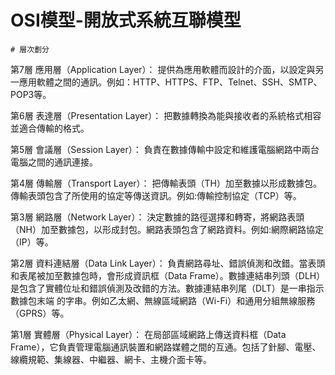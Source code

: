 # OSI模型-開放式系統互聯模型
```
# 層次劃分
```
第7層 應用層（Application Layer）：
      提供為應用軟體而設計的介面，以設定與另一應用軟體之間的通訊。例如：HTTP、HTTPS、FTP、Telnet、SSH、SMTP、POP3等。
      
第6層 表達層（Presentation Layer）：
      把數據轉換為能與接收者的系統格式相容並適合傳輸的格式。
      
第5層 會議層（Session Layer）：
      負責在數據傳輸中設定和維護電腦網路中兩台電腦之間的通訊連接。
      
第4層 傳輸層（Transport Layer）：
      把傳輸表頭（TH）加至數據以形成數據包。傳輸表頭包含了所使用的協定等傳送資訊。例如:傳輸控制協定（TCP）等。
      
第3層 網路層（Network Layer）：
      決定數據的路徑選擇和轉寄，將網路表頭（NH）加至數據包，以形成封包。網路表頭包含了網路資料。例如:網際網路協定（IP）等。
      
第2層 資料連結層（Data Link Layer）：
      負責網路尋址、錯誤偵測和改錯。當表頭和表尾被加至數據包時，會形成資訊框（Data Frame）。數據連結串列頭（DLH）是包含了實體位址和錯誤偵測及改錯的方法。數據連結串列尾（DLT）是一串指示數據包末端       的字串。例如乙太網、無線區域網路（Wi-Fi）和通用分組無線服務（GPRS）等。
      
第1層 實體層（Physical Layer）：
      在局部區域網路上傳送資料框（Data Frame），它負責管理電腦通訊裝置和網路媒體之間的互通。包括了針腳、電壓、線纜規範、集線器、中繼器、網卡、主機介面卡等。
```
